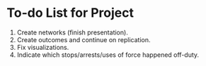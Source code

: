 # To-do List for Project

1. Create networks (finish presentation).
2. Create outcomes and continue on replication.
3. Fix visualizations.
4. Indicate which stops/arrests/uses of force happened off-duty.

